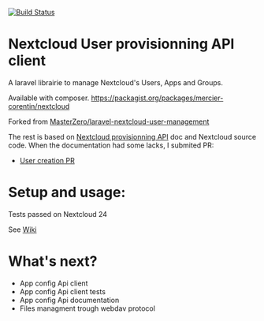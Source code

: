 [![Build Status](https://travis-ci.org/MercierCorentin/laravel-nextcloud-api-client.svg?branch=develop)](https://travis-ci.org/MercierCorentin/laravel-nextcloud-api-client)
# Nextcloud User provisionning API client

A laravel librairie to manage Nextcloud's Users, Apps and Groups. 

Available with composer. https://packagist.org/packages/mercier-corentin/nextcloud

Forked from [MasterZero/laravel-nextcloud-user-management](https://github.com/MasterZero/laravel-nextcloud-user-management)

The rest is based on [Nextcloud provisionning API](https://docs.nextcloud.com/server/16/admin_manual/configuration_user/user_provisioning_api.html) doc and Nextcloud source code. 
When the documentation had some lacks, I submited PR:
-  [User creation PR](https://github.com/nextcloud/documentation/pull/1373)


# Setup and usage:
Tests passed on Nextcloud 24

See [Wiki](https://github.com/MercierCorentin/laravel-nextcloud-api-client/wiki)

# What's next?
- App config Api client
- App config Api client tests
- App config Api documentation
- Files managment trough webdav protocol
